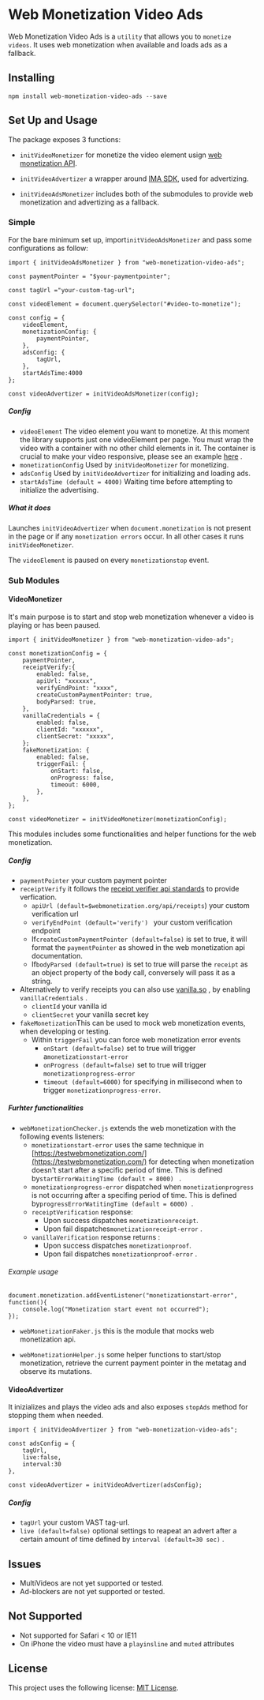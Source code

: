 # Web Monetization Video Ads

Web Monetization Video Ads is a `utility` that allows you to `monetize videos`.
It uses web monetization when available and loads ads as a fallback.

## Installing
```
npm install web-monetization-video-ads --save
```
## Set Up and Usage

The package exposes 3 functions:

-  `initVideoMonetizer` for monetize the video element usign [web monetization API](https://webmonetization.org/).

-  `initVideoAdvertizer` a wrapper around [IMA SDK](https://developers.google.com/interactive-media-ads/docs/sdks/html5/client-side), used for advertizing.

-  `initVideoAdsMonetizer` includes both of the submodules to provide web monetization and advertizing as a fallback.

### Simple

For the bare minimum set up, import`initVideoAdsMonetizer` and pass some configurations as follow:
```
import { initVideoAdsMonetizer } from "web-monetization-video-ads";

const paymentPointer = "$your-paymentpointer";

const tagUrl ="your-custom-tag-url";

const videoElement = document.querySelector("#video-to-monetize");

const config = {
	videoElement,
	monetizationConfig: {
		paymentPointer,
	},
	adsConfig: {
		tagUrl,
	},
	startAdsTime:4000  
};

const videoAdvertizer = initVideoAdsMonetizer(config);
```
##### Config
-  `videoElement`  The video element you want to monetize. At this moment the library supports just one videoElement per page. You must wrap the video with a container with no other child elements in it. The container is crucial to make your video responsive, please see an example [here](https://css-tricks.com/fluid-width-video/) . 
-  `monetizationConfig` Used by `initVideoMonetizer` for monetizing.
-  `adsConfig` Used by `initVideoAdvertizer` for initializing and loading ads.
- `startAdsTime (default = 4000)` Waiting time before attempting to initialize the advertising.

##### What it does
Launches `initVideoAdvertizer` when `document.monetization` is not present in the page or if any `monetization errors` occur.  In all other cases it runs `initVideoMonetizer`.

 The `videoElement` is paused on every `monetizationstop` event.

### Sub Modules

#### VideoMonetizer

It's main purpose is to start and stop web monetization whenever a video is playing or has been paused.
```
import { initVideoMonetizer } from "web-monetization-video-ads";

const monetizationConfig = {
	paymentPointer,
	receiptVerify:{
		enabled: false,
		apiUrl: "xxxxxx",
		verifyEndPoint: "xxxx",
		createCustomPaymentPointer: true,
		bodyParsed: true,
	},
	vanillaCredentials = {
		enabled: false,
		clientId: "xxxxxx",
		clientSecret: "xxxxx",
	};
	fakeMonetization: {
		enabled: false,
		triggerFail: {
			onStart: false,
			onProgress: false,
			timeout: 6000,
		},
	},
};

const videoMonetizer = initVideoMonetizer(monetizationConfig);
```
This modules includes some functionalities and helper functions for the web monetization.

##### Config
-  `paymentPointer` your custom payment pointer
-  `receiptVerify` it follows the [receipt verifier api standards](https://webmonetization.org/docs/receipt-verifier) to provide verfication.
	- `apiUrl (default=$webmonetization.org/api/receipts`)  your custom verification url
	- `verifyEndPoint (default='verify') `  your custom verification endpoint
	 - If`createCustomPaymentPointer (default=false)` is set to true, it will format the `paymentPointer` as showed in the web monetization api documentation.
	- If`bodyParsed (default=true)` is set to true will parse the `receipt` as an object property of the body call, conversely will pass it as a string.
- Alternatively to verify receipts you can also use [vanilla.so](https://vanilla.so/) , by enabling  `vanillaCredentials` .
	- `clientId` your vanilla id
	- `clientSecret` your vanilla secret key
-  `fakeMonetization`This can be used to mock web monetization events, when developing or testing.
	- Within `triggerFail`  you can force web monetization error events
		- `onStart (default=false)` set to true will trigger a`monetizationstart-error`  
		- `onProgress (default=false)` set to true will trigger  `monetizationprogress-error` 
		- `timeout (default=6000)` for specifying in millisecond when to trigger  `monetizationprogress-error`.

##### Furhter functionalities
- `webMonetizationChecker.js` extends the web monetization with the following events listeners:
	- `monetizationstart-error` uses the same technique in [https://testwebmonetization.com/](https://testwebmonetization.com/) for detecting when monetization doesn't start after a specific period of time. This is defined by`startErrorWaitingTime (default = 8000) ` .
	- `monetizationprogress-error`  dispatched when `monetizationprogress` is not occurring after a specifing period of time. This is defined by`progressErrorWatitingTime (default = 6000) `.
	-  `receiptVerification` response:
		- Upon success dispatches `monetizationreceipt`.
		- Upon fail dispatches`monetizationreceipt-error` .
	- `vanillaVerification` response returns :
		- Upon success dispatches `monetizationproof`. 
		- Upon fail dispatches `monetizationproof-error` .

###### Example usage 
```
document.monetization.addEventListener("monetizationstart-error", function(){
	console.log("Monetization start event not occurred");
});
```
- `webMonetizationFaker.js` this is the module that mocks web monetization api.

- `webMonetizationHelper.js` some helper functions to start/stop monetization, retrieve the current payment pointer in the metatag and observe its mutations.

#### VideoAdvertizer

It  inizializes and plays the video ads and also exposes `stopAds` method for stopping them when needed.
```
import { initVideoAdvertizer } from "web-monetization-video-ads";

const adsConfig = {
	tagUrl,
	live:false,
	interval:30
},  

const videoAdvertizer = initVideoAdvertizer(adsConfig);
```
##### Config
-  `tagUrl` your custom VAST tag-url.
-  `live (default=false)` optional settings to reapeat an advert after a certain amount of time defined by `interval (default=30 sec)` .
## Issues
- MultiVideos are not yet supported or tested. 
- Ad-blockers are not yet supported or tested.
## Not Supported
- Not supported for Safari < 10 or IE11 
- On iPhone the video must have a `playinsline` and `muted` attributes
## License
This project uses the following license: [MIT License](https://github.com/Vivid-IOV-Labs/web-monetisation-video-ads/blob/main/LICENSE.md).
